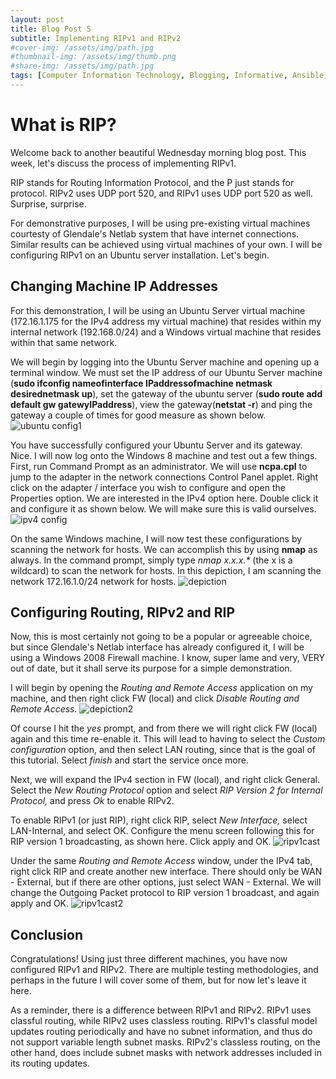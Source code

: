 ```yaml
---
layout: post
title: Blog Post 5
subtitle: Implementing RIPv1 and RIPv2
#cover-img: /assets/img/path.jpg
#thumbnail-img: /assets/img/thumb.png
#share-img: /assets/img/path.jpg
tags: [Computer Information Technology, Blogging, Informative, Ansible, RIP]
---
```


# What is RIP?

Welcome back to another beautiful Wednesday morning blog post. This week, let's discuss the process of implementing RIPv1. 

RIP stands for Routing Information Protocol, and the P just stands for protocol. RIPv2 uses UDP port 520, and RIPv1 uses UDP port 520 as well. Surprise, surprise. 

For demonstrative purposes, I will be using pre-existing virtual machines courtesty of Glendale's Netlab system that have internet connections. Similar results can be achieved using virtual machines of your own. I will be configuring RIPv1 on an Ubuntu server installation. Let's begin.

## Changing Machine IP Addresses

For this demonstration, I will be using an Ubuntu Server virtual machine (172.16.1.175 for the IPv4 address my virtual machine) that resides within my internal network (192.168.0/24) and a Windows virtual machine that resides within that same network. 

We will begin by logging into the Ubuntu Server machine and opening up a terminal window. We must set the IP address of our Ubuntu Server machine (**sudo ifconfig nameofinterface IPaddressofmachine netmask desirednetmask up**), set the gateway of the ubuntu server (**sudo route add default gw gatewyIPaddress**), view the gateway(**netstat -r**) and ping the gateway a couple of times for good measure as shown below. ![ubuntu config1](/assets/img/image(14).png)

You have successfully configured your Ubuntu Server and its gateway. Nice. 
I will now log onto the Windows 8 machine and test out a few things. 
First, run Command Prompt as an administrator. We will use **ncpa.cpl** to jump to the adapter in the network connections Control Panel applet. Right click on the adapter / interface you wish to configure and open the Properties option. We are interested in the IPv4 option here. Double click it and configure it as shown below.  We will make sure this is valid ourselves. ![ipv4 config](/assets/img/image(15).png)

On the same Windows machine, I will now test these configurations by scanning the network for hosts. We can accomplish this by using **nmap** as always. In the command prompt, simply type _nmap x.x.x.*_ (the x is a wildcard) to scan the network for hosts. In this depiction, I am scanning the network 172.16.1.0/24 network for hosts. ![depiction](/assets/img/image(16).png)

## Configuring Routing, RIPv2 and RIP

Now, this is most certainly not going to be a popular or agreeable choice, but since Glendale's Netlab interface has already configured it, I will be using a Windows 2008 Firewall machine. I know, super lame and very, VERY out of date, but it shall serve its purpose for a simple demonstration. 

I will begin by opening the _Routing and Remote Access_ application on my machine, and then right click FW (local) and click _Disable Routing and Remote Access._ ![depiction2](/assets/img/image(17).png) 

Of course I hit the _yes_ prompt, and from there we will right click FW (local) again and this time re-enable it. This will lead to having to select the _Custom configuration_ option, and then select LAN routing, since that is the goal of this tutorial. Select _finish_ and start the service once more. 

Next, we will expand the IPv4 section in FW (local), and right click General. Select the _New Routing Protocol_ option and select _RIP Version 2 for Internal Protocol,_ and press _Ok_ to enable RIPv2. 

To enable RIPv1 (or just RIP), right click RIP, select _New Interface,_ select LAN-Internal, and select OK. Configure the menu screen following this for RIP version 1 broadcasting, as shown here. Click apply and OK. ![ripv1cast](/assets/img/image(18).png)

Under the same _Routing and Remote Access_ window, under the IPv4 tab, right click RIP and create another new interface. There should only be WAN - External, but if there are other options, just select WAN - External. We will change the Outgoing Packet protocol to RIP version 1 broadcast, and again apply and OK. ![ripv1cast2](/assets/img/image(19).png)

## Conclusion

Congratulations! Using just three different machines, you have now configured RIPv1 and RIPv2. There are multiple testing methodologies, and perhaps in the future I will cover some of them, but for now let's leave it here.

As a reminder, there is a difference between RIPv1 and RIPv2. RIPv1 uses classful routing, while RIPv2 uses classless routing. RIPv1's classful model updates routing periodically and have no subnet information, and thus do not support variable length subnet masks. RIPv2's classless routing, on the other hand, does include subnet masks with network addresses included in its routing updates.
